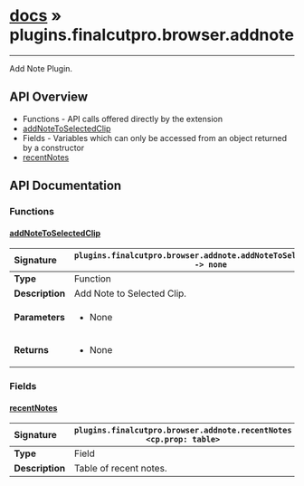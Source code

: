 # [docs](index.md) » plugins.finalcutpro.browser.addnote
---

Add Note Plugin.

## API Overview
* Functions - API calls offered directly by the extension
 * [addNoteToSelectedClip](#addnotetoselectedclip)
* Fields - Variables which can only be accessed from an object returned by a constructor
 * [recentNotes](#recentnotes)

## API Documentation

### Functions

#### [addNoteToSelectedClip](#addnotetoselectedclip)
| <span style="float: left;">**Signature**</span> | <span style="float: left;">`plugins.finalcutpro.browser.addnote.addNoteToSelectedClip() -> none` </span>                                                          |
| -----------------------------------------------------|---------------------------------------------------------------------------------------------------------|
| **Type**                                             | Function                                                                                         |
| **Description**                                      | Add Note to Selected Clip.                                                                                         |
| **Parameters**                                       | <ul markdown="1"><li markdown="1">None</li></ul> |
| **Returns**                                          | <ul markdown="1"><li markdown="1">None</li></ul>          |

### Fields

#### [recentNotes](#recentnotes)
| <span style="float: left;">**Signature**</span> | <span style="float: left;">`plugins.finalcutpro.browser.addnote.recentNotes <cp.prop: table>` </span>                                                          |
| -----------------------------------------------------|---------------------------------------------------------------------------------------------------------|
| **Type**                                             | Field                                                                                         |
| **Description**                                      | Table of recent notes.                                                                                         |

